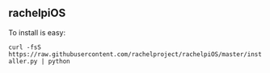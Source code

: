 rachelpiOS
---------------

To install is easy:

`curl -fsS https://raw.githubusercontent.com/rachelproject/rachelpiOS/master/installer.py | python`
